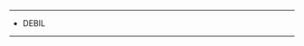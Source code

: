 -------
- DEBIL
-------

<!---
J1stHum2n/J1stHum2n is a ✨ special ✨ repository because its `README.md` (this file) appears on your GitHub profile.
You can click the Preview link to take a look at your changes.
--->
